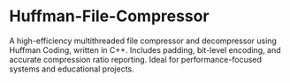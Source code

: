 # Huffman-File-Compressor
A high-efficiency multithreaded file compressor and decompressor using Huffman Coding, written in C++. Includes padding, bit-level encoding, and accurate compression ratio reporting. Ideal for performance-focused systems and educational projects.
